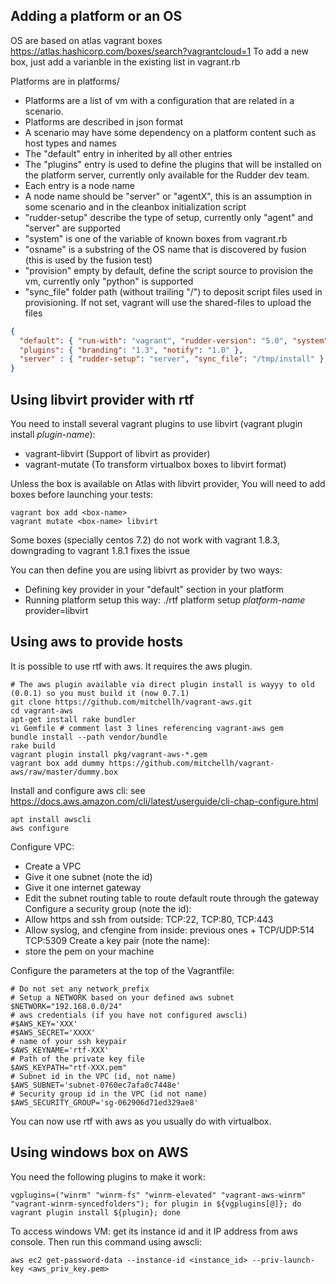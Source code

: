 Adding a platform or an OS
--------------------------
OS are based on atlas vagrant boxes https://atlas.hashicorp.com/boxes/search?vagrantcloud=1
To add a new box, just add a varianble in the existing list in vagrant.rb

Platforms are in platforms/

- Platforms are a list of vm with a configuration that are related in a scenario.
- Platforms are described in json format
- A scenario may have some dependency on a platform content such as host types and names
- The "default" entry in inherited by all other entries
- The "plugins" entry is used to define the plugins that will be installed on the platform server, currently only available for the Rudder dev team.
- Each entry is a node name
- A node name should be "server" or "agentX", this is an assumption in some scenario and in the cleanbox initialization script
- "rudder-setup" describe the type of setup, currently only "agent" and "server" are supported
- "system" is one of the variable of known boxes from vagrant.rb
- "osname" is a substring of the OS name that is discovered by fusion (this is used by the fusion test)
- "provision" empty by default, define the script source to provision the vm, currently only "python" is supported
- "sync_file" folder path (without trailing "/") to deposit script files used in provisioning. If not set, vagrant will use the shared-files to upload the files

```json
{
  "default": { "run-with": "vagrant", "rudder-version": "5.0", "system": "debian9", "inventory-os": "debian" },
  "plugins": { "branding": "1.3", "notify": "1.0" },
  "server" : { "rudder-setup": "server", "sync_file": "/tmp/install" }
}
```

Using libvirt provider with rtf
-------------------------------
You need to install several vagrant plugins to use libvirt (vagrant plugin install *plugin-name*):
- vagrant-libvirt (Support of libvirt as provider)
- vagrant-mutate (To transform virtualbox boxes to libvirt format)

Unless the box is available on Atlas with libvirt provider, You will need to add boxes before launching your tests:
```
vagrant box add <box-name>
vagrant mutate <box-name> libvirt
```
Some boxes (specially centos 7.2) do not work with vagrant 1.8.3, downgrading to vagrant 1.8.1 fixes the issue

You can then define you are using libivrt as provider by two ways:
- Defining key provider in your "default" section in your platform
- Running platform setup this way: ./rtf platform setup *platform-name*  provider=libvirt

Using aws to provide hosts
--------------------------

It is possible to use rtf with aws. It requires the aws plugin.
```
# The aws plugin available via direct plugin install is wayyy to old (0.0.1) so you must build it (now 0.7.1)
git clone https://github.com/mitchellh/vagrant-aws.git
cd vagrant-aws
apt-get install rake bundler
vi Gemfile # comment last 3 lines referencing vagrant-aws gem
bundle install --path vendor/bundle
rake build
vagrant plugin install pkg/vagrant-aws-*.gem
vagrant box add dummy https://github.com/mitchellh/vagrant-aws/raw/master/dummy.box
```

Install and configure aws cli: see https://docs.aws.amazon.com/cli/latest/userguide/cli-chap-configure.html
```
apt install awscli
aws configure
```

Configure VPC:
- Create a VPC
- Give it one subnet (note the id)
- Give it one internet gateway
- Edit the subnet routing table to route default route through the gateway
Configure a security group (note the id):
- Allow https and ssh from outside: TCP:22, TCP:80, TCP:443
- Allow syslog, and cfengine from inside: previous ones + TCP/UDP:514 TCP:5309
Create a key pair (note the name):
- store the pem on your machine

Configure the parameters at the top of the Vagrantfile:
```
# Do not set any network_prefix
# Setup a NETWORK based on your defined aws subnet
$NETWORK="192.168.0.0/24"
# aws credentials (if you have not configured awscli)
#$AWS_KEY='XXX'
#$AWS_SECRET='XXXX'
# name of your ssh keypair
$AWS_KEYNAME='rtf-XXX'
# Path of the private key file
$AWS_KEYPATH="rtf-XXX.pem"
# Subnet id in the VPC (id, not name)
$AWS_SUBNET='subnet-0760ec7afa0c7448e'
# Security group id in the VPC (id not name)
$AWS_SECURITY_GROUP='sg-062906d71ed329ae8'
```

You can now use rtf with aws as you usually do with virtualbox.

Using windows box on AWS
------------------------

You need the following plugins to make it work:
```
vgplugins=("winrm" "winrm-fs" "winrm-elevated" "vagrant-aws-winrm" "vagrant-winrm-syncedfolders"); for plugin in ${vgplugins[@]}; do vagrant plugin install ${plugin}; done
```

To access windows VM: get its instance id and it IP address from aws console.
Then run this command using awscli: 
```
aws ec2 get-password-data --instance-id <instance_id> --priv-launch-key <aws_priv_key.pem>
```
